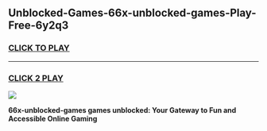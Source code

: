 
## Unblocked-Games-66x-unblocked-games-Play-Free-6y2q3
<h3>
<a href="https://premium76.site?title=66x-unblocked-games&ref=15A">CLICK TO PLAY</a></h3>
<hr>

<h3>
<a href="https://premium76.site?title=66x-unblocked-games&ref=15A">CLICK 2 PLAY</a>
  
</h3>

<a href="https://premium76.site?title=66x-unblocked-games&ref=15A"><img src="https://clearcache.store/games.png"></a>


**66x-unblocked-games games unblocked: Your Gateway to Fun and Accessible Online Gaming**
